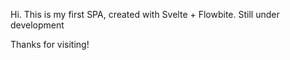 Hi.
This is my first SPA, created with Svelte + Flowbite.
Still under development

Thanks for visiting!
